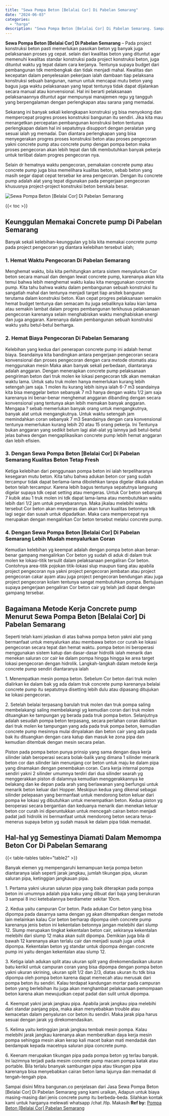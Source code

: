 ```yaml
---
title: "Sewa Pompa Beton [Belalai Cor] Di Pabelan Semarang"
date: "2024-06-03"
categories: 
  - "harga"
description: "Sewa Pompa Beton [Belalai Cor] Di Pabelan Semarang. Sampai disini Mitra bangunan.co penjelasan dari Jasa Sewa Pompa Beton [Belalai Cor] Di Pabelan Semarang..."
---
```


**Sewa Pompa Beton \[Belalai Cor\] Di Pabelan Semarang** – Pada project konstruksi beton pasti memerlukan pasokan beton yg banyak juga pelaksanaan proses yg cepat. selain dari kwalitas beton yang dituntut agar memenuhi kwalitas standar konstruksi pada project konstruksi beton, juga dituntut waktu yg tepat dalam cara kerjanya. Tentunya supaya budget dari pembangunan tdk membengkak dan tidak menjadi mahal. Kwalitas dan kecepatan dalam penyelesaian pekerjaan ialah dambaan tiap pelaksana konstruksi sebuah bangunan, namun untuk mencapai mutu beton yang bagus juga waktu pelaksanaan yang tepat tentunya tidak dapat dijalankan secara manual atau konvensional. Hal ini berarti pelaksanaan pelaksanaannya dituntut agar mempunyai manajemen regu yg tangguh yang berpengalaman dengan perlengkapan atau sarana yang memadai.

Sekarang ini banyak sekali kelengkapan konstruksi yg bisa menyokong dan mempercepat progres proses konstruksi bangunan itu sendiri. Jika kita mau menargetkan percepatan pembangunan konstruksi beton tentunya perlengkapan dalam hal ini sepatutnya disupport dengan peralatan yang sesuai ialah yg memadai. Dan diantara perlengkapan yang bisa menyegerakan progres proses konstruksi beton atau proses pengecoran yakni concrete pump atau concrete pump dengan pompa beton maka proses pengecoran akan lebih tepat dan tdk membutuhkan banyak pekerja untuk terlibat dalam progres pengecoran nya.

Selain dr hematnya waktu pengecoran, pemakaian concrete pump atau concrete pump juga bisa memelihara kualitas beton, sebab beton yang masih segar dapat cepat tersebar ke area pengecoran. Dengan itu concrete pump adalah alat yang tepat digunakan pada pengerjaan pengecoran khususnya project-project konstruksi beton berskala besar.

![Sewa Pompa Beton [Belalai Cor] Di Pabelan Semarang](/images/sewa-concrete-pump-35.png)

{{< toc >}}

## Keunggulan Memakai Concrete pump Di Pabelan Semarang

Banyak sekali kelebihan-keunggulan yg bila kita memakai concrete pump pada project pengecoran yg diantara kelebihan tersebut ialah;

### 1\. Hemat Waktu Pengecoran Di Pabelan Semarang

Menghemat waktu, bila kita perhitungkan antara sistem menyalurkan Cor beton secara manual dan dengan lewat concrete pump, karenanya akan kita temui bahwa lebih menghemat waktu kalau kita menggunakan concrete pump. Kita tahu bahwa waktu dalam pembangunan sebuah konstruksi itu sangatlah mahal dan tentunya menjadi target tiap arsitek bangunan terutama dalam konstruksi beton. Kian cepat progres pelaksanaan semakin hemat budget tentunya dan semacam itu juga sebaliknya kalau kian lama atau semakin lambat dalam progres pembangunan terkhusus pelaksanaan pengecoran karenanya selain menghabiskan waktu menghabiskan energi dan juga anggaran. Karenanya dalam pembangunan sebuah konstruksi waktu yaitu betul-betul berharga.

### 2\. Hemat Biaya Pengecoran Di Pabelan Semarang

Kelebihan yang kedua dari penerapan concrete pump ini adalah hemat biaya. Seandainya kita bandingkan antara pengerjaan pengecoran secara konvensional dan proses pengecoran dengan cara metode otomatis atau menggunakan mesin Maka akan banyak sekali perbedaan, diantaranya adalah anggaran. Dengan menerapkan concrete pump pelaksanaan pengiriman beton dari truk molen ke lokasi pengecoran tdk akan memakan waktu lama. Untuk satu truk molen hanya memerlukan kurang lebih setengah jam saja. 1 molen itu kurang lebih isinya ialah 6-7 m3 seandainya kita bisa menggelar beton sebanyak 7 m3 hanya dengan waktu 1/2 jam saja karenanya ini benar-benar menghemat anggaran dibanding dengan secara konvensional yang tentunya akan lebih memakan banyak anggaran. Mengapa ? sebab memerlukan banyak orang untuk mengangkutnya, banyak alat untuk mengangkutnya. Untuk waktu setengah jam memindahkan coran sebanyak 7 m3 Seandainya dengan cara konvensional tentunya memerlukan kurang lebih 20 atau 15 orang pekerja. Ini Tentunya bukan anggaran yang sedikit belum lagi alat-alat yg lainnya jadi betul-betul jelas bahwa dengan mengaplikasikan concrete pump lebih hemat anggaran dan lebih efisien.

### 3\. Dengan Sewa Pompa Beton \[Belalai Cor\] Di Pabelan Semarang Kualitas Beton Tetap Fresh

Ketiga kelebihan dari penggunaan pompa beton ini ialah terpeliharanya kesegaran mutu beton. Kita tahu bahwa adukan beton cor yang sudah tercampur tidak dapat berlama-lama dibolehkan tanpa digelar dikala adukan beton telah tercampur. Karena lebih bagus tentunya sepatutnya langsung digelar supaya tdk cepat setting atau mengeras. Untuk Cor beton sebanyak 7 kubik atau 1 truk molen ini tdk dapat lama-lama atau membutuhkan waktu lebih dari 1/2 jam untuk penyebarannya. Maka jikalau melebihi waktu tersebut Cor beton akan mengeras dan akan turun kualitas betonnya tdk lagi segar dan susah untuk dipadatkan. Maka cara mempercepat nya merupakan dengan mengalirkan Cor beton tersebut melalui concrete pump.

### 4\. Dengan Sewa Pompa Beton \[Belalai Cor\] Di Pabelan Semarang Lebih Mudah menyalurkan Coran

Kemudian kelebihan yg keempat adalah dengan pompa beton akan benar-benar gampang mengalirkan Cor beton yg sudah di aduk di dalam truk molen ke lokasi-titik tersulit dalam pelaksanaan pengaliran Cor beton. Contohnya area-titik pojokan titik-lokasi slup maupun tiang atau apabila project pengecoran nya yakni project pengecoran jembatan atau project pengecoran cakar ayam atau juga project pengecoran bendungan atau juga project pengecoran kolam tentunya sangat membutuhkan pompa. Bertujuan supaya pengerjaan pengaliran Cor beton cair yg telah jadi dapat dengan gampang tersebar.

## Bagaimana Metode Kerja Concrete pump Menurut Sewa Pompa Beton \[Belalai Cor\] Di Pabelan Semarang

Seperti telah kami jelaskan di atas bahwa pompa beton yakni alat yang bermanfaat untuk menyalurkan atau membawa beton cor curah ke lokasi pengecoran secara tepat dan hemat waktu. pompa beton ini beroperasi menggunakan sistem katup dan dasar-dasar hidrolik ialah menarik dan menekan saluran cor cair ke dalam pompa hingga hingga ke area target lokasi pengecoran dengan hidrolik. Langkah-langkah dalam metode kerja concrete pump sendiri diantaranya ialah

1\. Menempatkan mesin pompa beton. Sebelum Cor beton dari truk molen dialirkan ke dalam bak yg ada dalam truk concrete pump karenanya belalai concrete pump itu sepatutnya disetting lebih dulu atau dipasang ditujukan ke lokasi pengecoran.

2\. Setelah belalai terpasang barulah truk molen dan truk pompa saling membelakangi saling membelakangi yg kemudian coran dari truk molen dituangkan ke tampungan yg berada pada truk pompa beton. Selanjutnya adalah sesudah pompa beton terpasang, secara perlahan coran dialirkan dari truk molen ke tampungan yang ada pada truk pompa beton, kemudian concrete pump mesinnya mulai dinyalakan dan beton cair yang ada pada bak itu dituangkan dengan cara katup dan masuk ke zona pipa dan kemudian ditembak dengan mesin secara pelan.

Piston pada pompa beton punya prinsip yang sama dengan daya kerja silinder ialah beroperasi secara bolak-balik yang dimana 1 silinder menarik beton cor dan silinder lain menunjang cor beton untuk maju ke dalam pipa yang dinamakan dengan penembakan coran. Cara kerja internal pompa sendiri yakni 2 silinder umumnya terdiri dari dua silinder searah yg menggerakkan piston di dalamnya kemudian menggerakkannya ke belakang dan ke depan pada arah yang berlawanan yang berfungsi untuk menarik beton keluar dari Hopper. Meskipun kedua yang dikenal sebagai silinder pelepasan yang bermanfaat untuk mendorong beton keluar dari pompa ke lokasi yg dibutuhkan untuk menempatkan beton. Kedua piston yg beroperasi secara bergantian dan keduanya menarik dan menekan keluar beton cor curah ini diperuntukkan untuk mencegah cairan beton menjadi padat jadi hidrolik ini bermanfaat untuk mendorong beton secara terus-menerus supaya beton yg sudah masuk ke dalam pipa tidak memadat.

## Hal-hal yg Semestinya Diamati Dalam Memompa Beton Cor Di Pabelan Semarang

{{< table-tables table="table2" >}}

Banyak elemen yg mempengaruhi kemampuan kerja pompa beton diantaranya ialah seperti jarak jangkau, jumlah tikungan pipa, ukuran saluran pipa, ketinggian jangkauan pipa.

1\. Pertama yakni ukuran saluran pipa yang baik diterapkan pada pompa beton ini umumnya adalah pipa kaku yang dibuat dari baja yang berukuran 3 sampai 8 inci ketebalannya berdiameter sekitar 10cm.

2\. Kedua yaitu campuran Cor beton. Pada adukan Cor beton yang bisa dipompa pada dasarnya sama dengan yg akan ditempatkan dengan metode lain melainkan kalau Cor beton berharap dipompa oleh concrete pump karenanya jenis beton ini kekentalan betonnya jangan melebihi dari slump 12. Slump merupakan tingkat kekentalan beton cair, sekiranya kekentalan melebihi dari slump 12 maka akan sulit dipompa. Demikian juga bila di bawah 12 karenanya akan terlalu cair dan menjadi susah juga untuk dipompa. Kekentalan beton yg standar untuk dipompa dengan concrete pump ini yaitu dengan kekentalan atau slump 12.

3\. Ketiga ialah adukan split atau ukuran split yang direkomendasikan ukuran batu kerikil untuk campuran coran yang bisa dipompa dengan pompa beton yakni ukuran skrining, ukuran split 1/2 dan 2/3, diatas ukuran itu tdk bisa dipompa oleh pompa beton karena dapat memecah atau merusak dari pompa beton itu sendiri. Kalau terdapat kandungan mortar pada campuran beton yang berlebihan itu juga akan menghambat pelaksanaan pemompaan beton karena akan mewujudkan cepat padat dan sulit untuk dipompa.

4\. Keempat yakni jarak jangkau pipa. Apabila jarak jangkau pipa melebihi dari standar panjang pipa, maka akan menyebabkan trouble atau kemacetan dalam penyaluran cor beton itu sendiri. Maka jarak pipa harus sesuai dengan jarak yg direkomendasikan.

5\. Kelima yaitu ketinggian jarak jangkau tembak mesin pompa. Kalau melebihi jarak jangkau karenanya akan memberatkan daya kerja mesin pompa sehingga mesin akan kerap kali macet bakan mati mendadak dan berdampak kepada macetnya saluran pipa concrete pump.

6\. Keenam merupakan tikungan pipa pada pompa beton yg terlau banyak. Ini lazimnya terjadi pada mesim concrete pump macam pompa katak atau portable. Bila terlalu bnanyak sambungan pipa atau tikungan pipa karenanya bisa menyebabkan cairan beton lama lajunya dan memadat di tengah-tengah pipa.

Sampai disini Mitra bangunan.co penjelasan dari Jasa Sewa Pompa Beton \[Belalai Cor\] Di Pabelan Semarang yang kami uraikan, Adapun untuk biaya masing-masing dari jenis concrete pump itu berbeda-beda. Silahkan kontak kami untuk harganya melewati whatsapp /chat /tlp. Makasih
**Ref by:** [Pompa Beton [Belalai Cor] Pabelan Semarang](https://id.wikipedia.org/wiki/Pompa)
